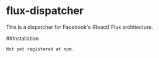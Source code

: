 flux-dispatcher
===============

This is a dispatcher for Facebook's (React) Flux architecture.

##Installation

    Not yet registered at npm.
